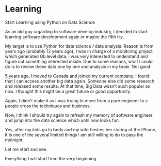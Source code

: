 # Learning
Start Learning using Python on Data Science

As an old guy ragarding to software develop industry, I decided to start leanring software development again or maybe the fifth try.

My target is to use Python for data science / data analysis. Reason is from years ago (probably 12 years ago), I was in charge of a monitoring project which generated Gb level data. I was very interested to understand and figure out something interested inside. Due to some reasons, what I could do is to review these data one by one and analysis in my brain. Not good.

5 years ago, I moved to Canada and joined my current company. I found that I can access another big data again. Someone else did some research and released some results. At that time, Big Data wasn't such popular as now. I thought this might be a great future or good opportunity.

Again, I didn't make it as I was trying to move from a pure engineer to a people cross the techniques and business.

Now, I think I should try again to refresh my memory of software engineer and jump into the data science which until now looks fun.

Yes, after my kids go to beds and my wife finshes her staring of the IPhone, it is one of the several limited things I am still willing to do to pass the midnight.

Let me start and see.

Everything I will start from the very beginning.
